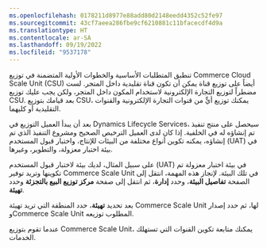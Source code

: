 ```yaml
---
ms.openlocfilehash: 0178211d8977e88add80d2148eedd4352c52fe97
ms.sourcegitcommit: 43cf7aeea286fbe9cf6210881c11bfacecdf4d9a
ms.translationtype: HT
ms.contentlocale: ar-SA
ms.lasthandoff: 09/19/2022
ms.locfileid: "9537178"
---
```

تنطبق المتطلبات الأساسية والخطوات الأولية المتضمنة في توزيع Commerce Cloud Scale Unit (CSU)‎ أيضاً على توزيع قناة يمكن أن تكون قناة تقليدية داخل المتجر. لست مضطراً لتوزيع التجارة الإلكترونية لاستخدام المكون داخل المتجر، ولكن يجب عليك توزيع CSU. بعد قيامك بتوزيع CSU، يمكنك توزيع أيٍّ من قنوات التجارة الإلكترونية والقنوات التقليدية أو كليهما. 

بعد أن يبدأ العميل التوزيع في Dynamics Lifecycle Services، سيحصل على منتج تنفيذ تم إنشاؤه له في الخلفية. إذا كان لدى العميل الترخيص الصحيح ومشروع التنفيذ الذي تم إنشاؤه، يمكنه تكوين أنواع مختلفة من البيئات للإنتاج، واختبار قبول المستخدم (UAT) في بيئة اختبار معزولة، والتطوير، وغيرها. 

على سبيل المثال، لديك بيئة لاختبار قبول المستخدم (UAT) في بيئة اختبار معزولة تم تكوينها وتريد توفير Commerce Scale Unit في تلك البيئة. لإنجاز هذه المهمة، انتقل إلى الصفحة **تفاصيل البيئة**، وحدد **إدارة**، ثم انتقل إلى صفحة **مركز توزيع البيع بالتجزئة** وحدد **تهيئة**. 

بعد تحديد **تهيئة**، حدد المنطقة التي تريد تهيئة Commerce Scale Unit لها، ثم حدد إصدار وCommerce Scale Unit المطلوب توزيعه.
 
عندما تقوم بتوزيع Commerce Scale Unit، يمكنك متابعة تكوين القنوات التي تستهلك الخدمات.


